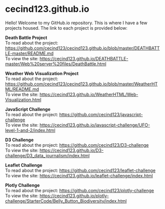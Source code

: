 # cecind123.github.io

Hello! Welcome to my GitHub.io repository. This is where I have a few projects housed. The link to each project is provided below:

**Death Battle Project**  
To read about the project: https://github.com/cecind123/cecind123.github.io/blob/master/DEATHBATTLE-master/README.md   
To view the site: https://cecind123.github.io/DEATHBATTLE-master/Web%20server%20files/DeathBattle.html

**Weather Web Visualization Project**  
To read about the project: https://github.com/cecind123/cecind123.github.io/blob/master/WeatherHTML/README.md  
To view the site: https://cecind123.github.io/WeatherHTML/Web-Visualization.html

**JavaScript Challenge**  
To read about the project: https://github.com/cecind123/javascript-challenge    
To view the site: https://cecind123.github.io/javascript-challenge/UFO-level-1-and-2/index.html

**D3 Challenge**  
To read about the project: https://github.com/cecind123/D3-challenge   
To view the site: https://cecind123.github.io/D3-challenge/D3_data_journalism/index.html

**Leaflet Challenge**  
To read about the project: https://github.com/cecind123/leaflet-challenge    
To view the site: https://cecind123.github.io/leaflet-challenge/index.html

**Plotly Challenge**  
To read about the project: https://github.com/cecind123/plotly-challenge    
To view the site: https://cecind123.github.io/plotly-challenge/StarterCode/Belly_Button_Biodiversity/index.html
